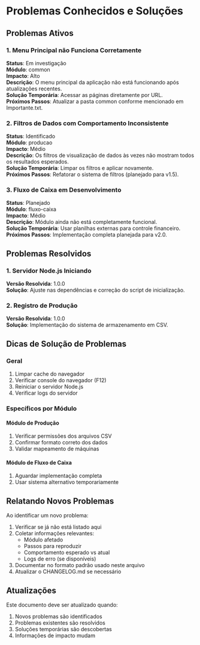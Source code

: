 # Problemas Conhecidos e Soluções

## Problemas Ativos

### 1. Menu Principal não Funciona Corretamente
**Status**: Em investigação  
**Módulo**: common  
**Impacto**: Alto  
**Descrição**: O menu principal da aplicação não está funcionando após atualizações recentes.  
**Solução Temporária**: Acessar as páginas diretamente por URL.  
**Próximos Passos**: Atualizar a pasta common conforme mencionado em Importante.txt.

### 2. Filtros de Dados com Comportamento Inconsistente
**Status**: Identificado  
**Módulo**: producao  
**Impacto**: Médio  
**Descrição**: Os filtros de visualização de dados às vezes não mostram todos os resultados esperados.  
**Solução Temporária**: Limpar os filtros e aplicar novamente.  
**Próximos Passos**: Refatorar o sistema de filtros (planejado para v1.5).

### 3. Fluxo de Caixa em Desenvolvimento
**Status**: Planejado  
**Módulo**: fluxo-caixa  
**Impacto**: Médio  
**Descrição**: Módulo ainda não está completamente funcional.  
**Solução Temporária**: Usar planilhas externas para controle financeiro.  
**Próximos Passos**: Implementação completa planejada para v2.0.

## Problemas Resolvidos

### 1. Servidor Node.js Iniciando
**Versão Resolvida**: 1.0.0  
**Solução**: Ajuste nas dependências e correção do script de inicialização.

### 2. Registro de Produção
**Versão Resolvida**: 1.0.0  
**Solução**: Implementação do sistema de armazenamento em CSV.

## Dicas de Solução de Problemas

### Geral
1. Limpar cache do navegador
2. Verificar console do navegador (F12)
3. Reiniciar o servidor Node.js
4. Verificar logs do servidor

### Específicos por Módulo

#### Módulo de Produção
1. Verificar permissões dos arquivos CSV
2. Confirmar formato correto dos dados
3. Validar mapeamento de máquinas

#### Módulo de Fluxo de Caixa
1. Aguardar implementação completa
2. Usar sistema alternativo temporariamente

## Relatando Novos Problemas

Ao identificar um novo problema:

1. Verificar se já não está listado aqui
2. Coletar informações relevantes:
   - Módulo afetado
   - Passos para reproduzir
   - Comportamento esperado vs atual
   - Logs de erro (se disponíveis)
3. Documentar no formato padrão usado neste arquivo
4. Atualizar o CHANGELOG.md se necessário

## Atualizações

Este documento deve ser atualizado quando:
1. Novos problemas são identificados
2. Problemas existentes são resolvidos
3. Soluções temporárias são descobertas
4. Informações de impacto mudam